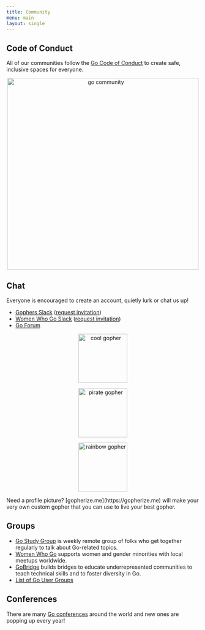 ```yaml
---
title: Community
menu: main
layout: single
---
```


## Code of Conduct
All of our communities follow the [Go Code of Conduct](https://golang.org/conduct)
to create safe, inclusive spaces for everyone.

<center>
<img alt="go community" src="/img/community.png" width="500" />
</center>

## Chat
Everyone is encouraged to create an account, quietly lurk or chat us up!

* [Gophers Slack](https://gophers.slack.com) ([request invitation](https://invite.slack.golangbridge.org))
* [Women Who Go Slack](https://womenwhogo.slack.com) ([request invitation](https://www.womenwhogo.org/invite.html))
* [Go Forum](https://forum.golangbridge.org)

<center>
<div class="row gutters">
  <div class="col col-4 item">
    <figure>
      <img alt="cool gopher" src="/img/cool-gopher.png" width="128">
    </figure>
  </div>
  <div class="col col-4 item">
    <figure>
      <img alt="pirate gopher" src="/img/pirate-gopher.png" width="128">
    </figure>
  </div>
  <div class="col col-4 item">
    <figure>
      <img alt="rainbow gopher" src="/img/rainbow-sparkles-gopher.png" width="128">
    </figure>
  </div>
</div>
</center>
Need a profile picture? [gopherize.me](https://gopherize.me) will make your very
own custom gopher that you can use to live your best gopher.

## Groups
* [Go Study Group](/study-group/) is weekly remote group of folks who get together
regularly to talk about Go-related topics.
* [Women Who Go](https://www.womenwhogo.org) supports women and gender minorities
with local meetups worldwide.
* [GoBridge](https://golangbridge.org) builds bridges to educate underrepresented
communities to teach technical skills and to foster diversity in Go.
* [List of Go User Groups](https://github.com/golang/go/wiki/GoUserGroups)

## Conferences
There are many [Go conferences](https://github.com/golang/go/wiki/Conferences) around the world and new ones are popping up every year!
